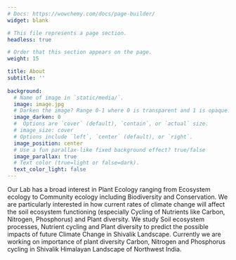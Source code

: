 ```yaml
---
# Docs: https://wowchemy.com/docs/page-builder/
widget: blank

# This file represents a page section.
headless: true

# Order that this section appears on the page.
weight: 15

title: About
subtitle: ''
    
background:
  # Name of image in `static/media/`.
  image: image.jpg
  # Darken the image? Range 0-1 where 0 is transparent and 1 is opaque.
  image_darken: 0
  #  Options are `cover` (default), `contain`, or `actual` size.
  # image_size: cover
  # Options include `left`, `center` (default), or `right`.
  image_position: center
  # Use a fun parallax-like fixed background effect? true/false
  image_parallax: true
  # Text color (true=light or false=dark).
  text_color_light: false
---
```


Our Lab has a broad interest in Plant Ecology ranging from Ecosystem ecology to Community ecology including Biodiversity and Conservation. We are particularly interested in how current rates of climate change will affect the soil ecosystem functioning (especially Cycling of Nutrients like Carbon, Nitrogen, Phosphorus) and Plant diversity. We study Soil ecosystem processes, Nutrient cycling and Plant diversity to predict the possible impacts of future Climate Change in Shivalik Landscape. Currently we are working on importance of plant diversity Carbon, Nitrogen and Phosphorus cycling in Shivalik Himalayan Landscape of Northwest India.
